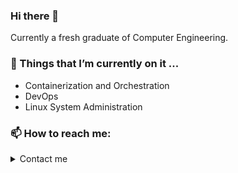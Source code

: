 ### Hi there 👋

Currently a fresh graduate of Computer Engineering. 

### 🌱 Things that I’m currently on it ...
- Containerization and Orchestration
- DevOps
- Linux System Administration

### 📫 How to reach me: 


<details>
  <summary>Contact me</summary>
  
```echo Zm1tb2NodGFyQGdtYWlsLmNvbQ== | base64 -d  ```
  
</details>


<!--
**fmmochtar/fmmochtar** is a ✨ _special_ ✨ repository because its `README.md` (this file) appears on your GitHub profile.

Here are some ideas to get you started:

- 🔭 I’m currently working on ...



- 👯 I’m looking to collaborate on ...
- 🤔 I’m looking for help with ...
- 💬 Ask me about ...

-->

